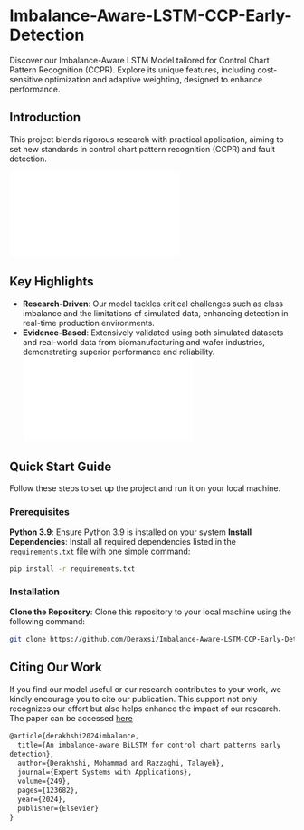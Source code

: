 # Imbalance-Aware-LSTM-CCP-Early-Detection
Discover our Imbalance-Aware LSTM Model tailored for Control Chart Pattern Recognition (CCPR). Explore its unique features, including cost-sensitive optimization and adaptive weighting, designed to enhance performance.

## Introduction
This project blends rigorous research with practical application, aiming to set new standards in control chart pattern recognition (CCPR) and fault detection.

![Key Findings](github-figures/Figure21.pdf)

## Key Highlights

- **Research-Driven**: Our model tackles critical challenges such as class imbalance and the limitations of simulated data, enhancing detection in real-time production environments.
- **Evidence-Based**: Extensively validated using both simulated datasets and real-world data from biomanufacturing and wafer industries, demonstrating superior performance and reliability.
![Key Findings](github-figures/Figure19.pdf)


## Quick Start Guide
Follow these steps to set up the project and run it on your local machine.

### Prerequisites

**Python 3.9**: Ensure Python 3.9 is installed on your system
**Install Dependencies**: Install all required dependencies listed in the `requirements.txt` file with one simple command:
   ```bash
   pip install -r requirements.txt
   ```

### Installation
**Clone the Repository**: Clone this repository to your local machine using the following command:
   ```bash
   git clone https://github.com/Deraxsi/Imbalance-Aware-LSTM-CCP-Early-Detection.git
   ```



## Citing Our Work

If you find our model useful or our research contributes to your work, we kindly encourage you to cite our publication. This support not only recognizes our effort but also helps enhance the impact of our research. The paper can be accessed [here](https://www.sciencedirect.com/science/article/abs/pii/S0957417424005487)

   ```plaintext
   @article{derakhshi2024imbalance,
     title={An imbalance-aware BiLSTM for control chart patterns early detection},
     author={Derakhshi, Mohammad and Razzaghi, Talayeh},
     journal={Expert Systems with Applications},
     volume={249},
     pages={123682},
     year={2024},
     publisher={Elsevier}
   }

